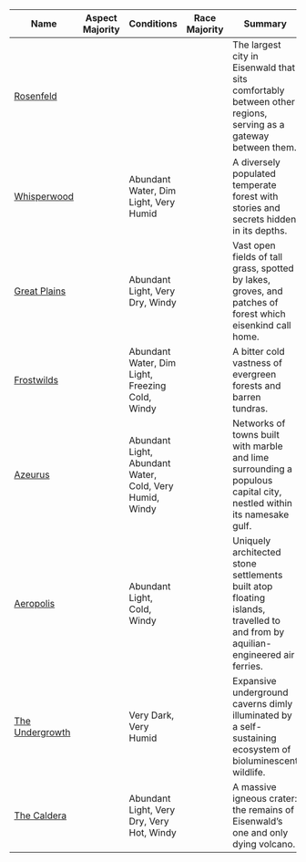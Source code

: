 | ﻿Name | Aspect Majority | Conditions | Race Majority | Summary |
| --- | --- | --- | --- | --- |
| [Rosenfeld](Locations/Rosenfeld.md) |  |  |  | The largest city in Eisenwald that sits comfortably between other regions, serving as a gateway between them. |
| [Whisperwood](Locations/Whisperwood.md) |  | Abundant Water, Dim Light, Very Humid |  | A diversely populated temperate forest with stories and secrets hidden in its depths. |
| [Great Plains](Locations/Great-Plains.md) |  | Abundant Light, Very Dry, Windy |  | Vast open fields of tall grass, spotted by lakes, groves, and patches of forest which eisenkind call home. |
| [Frostwilds](Locations/Frostwilds.md) |  | Abundant Water, Dim Light, Freezing Cold, Windy |  | A bitter cold vastness of evergreen forests and barren tundras. |
| [Azeurus](Locations/Azeurus.md) |  | Abundant Light, Abundant Water, Cold, Very Humid, Windy |  | Networks of towns built with marble and lime surrounding a populous capital city, nestled within its namesake gulf. |
| [Aeropolis](Locations/Aeropolis.md) |  | Abundant Light, Cold, Windy |  | Uniquely architected stone settlements built atop floating islands, travelled to and from by aquilian-engineered air ferries. |
| [The Undergrowth](Locations/The-Undergrowth.md) |  | Very Dark, Very Humid |  | Expansive underground caverns dimly illuminated by a self-sustaining ecosystem of bioluminescent wildlife. |
| [The Caldera](Locations/The-Caldera.md) |  | Abundant Light, Very Dry, Very Hot, Windy |  | A massive igneous crater: the remains of Eisenwald’s one and only dying volcano. |
